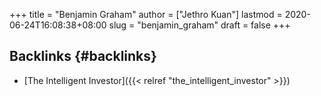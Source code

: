 +++
title = "Benjamin Graham"
author = ["Jethro Kuan"]
lastmod = 2020-06-24T16:08:38+08:00
slug = "benjamin_graham"
draft = false
+++

## Backlinks {#backlinks}

- [The Intelligent Investor]({{< relref "the_intelligent_investor" >}})
